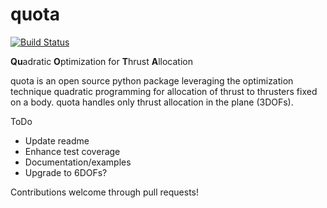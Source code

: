 # quota 

[![Build Status](https://travis-ci.org/freol35241/quota.svg?branch=master)](https://travis-ci.org/freol35241/quota)

**Qu**adratic **O**ptimization for **T**hrust **A**llocation 

quota is an open source python package leveraging the optimization technique quadratic programming for allocation of thrust to thrusters fixed on a body. quota handles only thrust allocation in the plane (3DOFs).

ToDo

* Update readme
* Enhance test coverage
* Documentation/examples
* Upgrade to 6DOFs?

Contributions welcome through pull requests!
